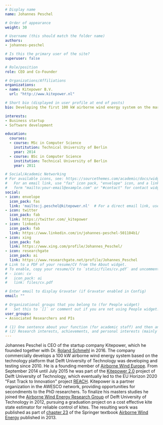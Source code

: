 ```yaml
---
# Display name
name: Johannes Peschel

# Order of appearance
weight: 30

# Username (this should match the folder name)
authors:
- johannes-peschel

# Is this the primary user of the site?
superuser: false

# Role/position
role: CEO and Co-Founder

# Organizations/Affiliations
organizations:
- name: Kitepower B.V.
  url: "http://www.kitepower.nl"

# Short bio (displayed in user profile at end of posts)
bio: Developing the first 100 kW airborne wind energy system on the market.

interests:
- Business startup
- Software development

education:
  courses:
  - course: MSc in Computer Science
    institution: Technical University of Berlin
    year: 2014
  - course: BSc in Computer Science
    institution: Technical University of Berlin
    year: 2011

# Social/Academic Networking
# For available icons, see: https://sourcethemes.com/academic/docs/widgets/#icons
#   For an email link, use "fas" icon pack, "envelope" icon, and a link in the
#   form "mailto:your-email@example.com" or "#contact" for contact widget.
social:
- icon: envelope
  icon_pack: fas
  link: 'mailto:j.peschel@kitepower.nl'  # For a direct email link, use "mailto:test@example.org".
- icon: twitter
  icon_pack: fab
  link: https://twitter.com/_kitepower
- icon: linkedin
  icon_pack: fab
  link: https://www.linkedin.com/in/johannes-peschel-501104b1/
- icon: xing
  icon_pack: fab
  link: https://www.xing.com/profile/Johannes_Peschel/  
- icon: researchgate
  icon_pack: ai
  link: https://www.researchgate.net/profile/Johannes_Peschel
# Link to a PDF of your resume/CV from the About widget.
# To enable, copy your resume/CV to `static/files/cv.pdf` and uncomment the lines below.  
# - icon: cv
#   icon_pack: ai
#   link: files/cv.pdf

# Enter email to display Gravatar (if Gravatar enabled in Config)
email: ""

# Organizational groups that you belong to (for People widget)
#   Set this to `[]` or comment out if you are not using People widget.  
user_groups:
- Associated Researchers and PIs

# (1) One sentence about your function (for academic staff) and then another sentence about your role(s) within the training network
# (2) Research interests, achievements, and personal interests (mainly for researchers)
---
```


Johannes Peschel is CEO of the startup company Kitepower, which he founded together with Dr. [Roland Schmehl](/authors/roland-schmehl/) in 2016. The company commercially develops a 100 kW airborne wind energy system based on the technology platform that Delft University of Technology was developing and testing since 2010. He is a founding member of [Airborne Wind Europe](http://www.airbornewindeurope.org). From September 2014 until July 2015 he was part of the [Kitepower 2.0](http://www.kitepower.eu/newsevents/81-kite-power-20.html) project of Delft University of Technology, which eventually led to the EU Horizon 2020 "Fast Track to Innovation" project [REACH](https://cordis.europa.eu/project/rcn/199241/). Kitepower is a partner organization in the AWESCO network, providing opportunities for secondments to the PhD researchers. To finalize his masters studies he joined the [Airborne Wind Energy Research Group](http://www.kitepower.eu) of Delft University of Technology in 2012, pursuing a graduation project on a cost effective kite state estimator for reliable control of kites. The resulting work was published as part of [chapter 23](https://doi.org/10.1007/978-3-642-39965-7_23) of the Springer textbook [Airborne Wind Energy](https://doi.org/10.1007/978-3-642-39965-7) published in 2013.
